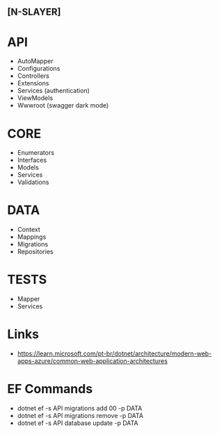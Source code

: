 ## [N-SLAYER]

# API

- AutoMapper
- Configurations
- Controllers
- Extensions
- Services (authentication)
- ViewModels
- Wwwroot (swagger dark mode)

# CORE

- Enumerators
- Interfaces
- Models
- Services
- Validations

# DATA

- Context
- Mappings
- Migrations
- Repositories

# TESTS

- Mapper
- Services

# Links

- https://learn.microsoft.com/pt-br/dotnet/architecture/modern-web-apps-azure/common-web-application-architectures

# EF Commands

- dotnet ef -s API migrations add 00 -p DATA
- dotnet ef -s API migrations remove -p DATA
- dotnet ef -s API database update -p DATA
